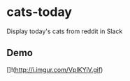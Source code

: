 # cats-today
Display today's cats from reddit in Slack 

## Demo

[]!(http://i.imgur.com/VpIKYjV.gif)
